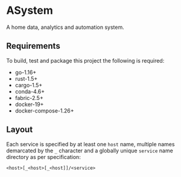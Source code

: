 # ASystem

A home data, analytics and automation system.

## Requirements
To build, test and package this project the following is required:
* go-1.16+
* rust-1.5+
* cargo-1.5+
* conda-4.6+
* fabric-2.5+
* docker-19+
* docker-compose-1.26+

## Layout
Each service is specified by at least one `host` name, multiple names demarcated by the `_` 
character and a globally unique `service` name directory as per specification:

`<host>[_<host>[_<host]]/<service>`
